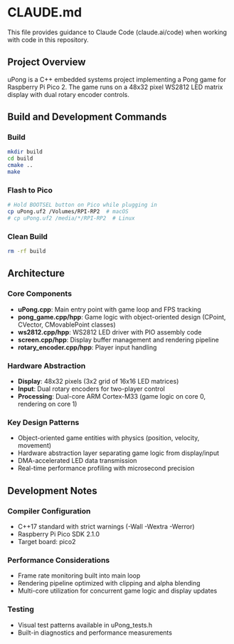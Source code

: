 # CLAUDE.md

This file provides guidance to Claude Code (claude.ai/code) when working with code in this repository.

## Project Overview

uPong is a C++ embedded systems project implementing a Pong game for Raspberry Pi Pico 2. The game runs on a 48x32 pixel WS2812 LED matrix display with dual rotary encoder controls.

## Build and Development Commands

### Build
```bash
mkdir build
cd build
cmake ..
make
```

### Flash to Pico
```bash
# Hold BOOTSEL button on Pico while plugging in
cp uPong.uf2 /Volumes/RPI-RP2  # macOS
# cp uPong.uf2 /media/*/RPI-RP2  # Linux
```

### Clean Build
```bash
rm -rf build
```

## Architecture

### Core Components
- **uPong.cpp**: Main entry point with game loop and FPS tracking
- **pong_game.cpp/hpp**: Game logic with object-oriented design (CPoint, CVector, CMovablePoint classes)
- **ws2812.cpp/hpp**: WS2812 LED driver with PIO assembly code
- **screen.cpp/hpp**: Display buffer management and rendering pipeline
- **rotary_encoder.cpp/hpp**: Player input handling

### Hardware Abstraction
- **Display**: 48x32 pixels (3x2 grid of 16x16 LED matrices)
- **Input**: Dual rotary encoders for two-player control
- **Processing**: Dual-core ARM Cortex-M33 (game logic on core 0, rendering on core 1)

### Key Design Patterns
- Object-oriented game entities with physics (position, velocity, movement)
- Hardware abstraction layer separating game logic from display/input
- DMA-accelerated LED data transmission
- Real-time performance profiling with microsecond precision

## Development Notes

### Compiler Configuration
- C++17 standard with strict warnings (-Wall -Wextra -Werror)
- Raspberry Pi Pico SDK 2.1.0
- Target board: pico2

### Performance Considerations
- Frame rate monitoring built into main loop
- Rendering pipeline optimized with clipping and alpha blending
- Multi-core utilization for concurrent game logic and display updates

### Testing
- Visual test patterns available in uPong_tests.h
- Built-in diagnostics and performance measurements